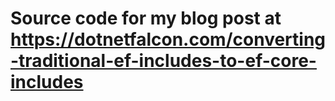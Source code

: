 # Source code for my blog post at https://dotnetfalcon.com/converting-traditional-ef-includes-to-ef-core-includes
